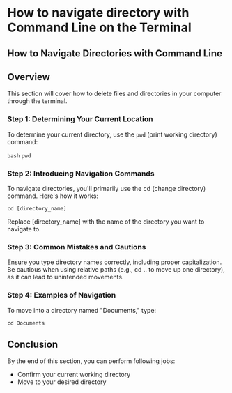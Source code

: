 # How to navigate directory with Command Line on the Terminal

## How to Navigate Directories with Command Line

## Overview

This section will cover how to delete files and directories in your computer through the terminal.

### Step 1: Determining Your Current Location

To determine your current directory, use the `pwd` (print working directory) command:

`bash`
`pwd`

### Step 2: Introducing Navigation Commands

To navigate directories, you'll primarily use the cd (change directory) command. Here's how it works:

```
cd [directory_name]
```

Replace [directory_name] with the name of the directory you want to navigate to.

### Step 3: Common Mistakes and Cautions

Ensure you type directory names correctly, including proper capitalization.
Be cautious when using relative paths (e.g., cd .. to move up one directory), as it can lead to unintended movements.

### Step 4: Examples of Navigation

To move into a directory named "Documents," type:

```
cd Documents
```

## Conclusion

By the end of this section, you can perform following jobs:
- Confirm your current working directory
- Move to your desired directory